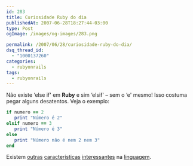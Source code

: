 ```yaml
---
id: 283
title: Curiosidade Ruby do dia
publishedAt: 2007-06-28T18:27:44-03:00
type: Post
ogImage: /images/og-images/283.png

permalink: /2007/06/28/curiosidade-ruby-do-dia/
dsq_thread_id:
  - "1000137260"
categories:
  - rubyonrails
tags:
  - rubyonrails
---
```

Não existe &#8216;else if' em **Ruby** e sim &#8216;elsif' – sem o &#8216;e' mesmo! Isso costuma pegar alguns desatentos. Veja o exemplo:

```ruby
if numero == 2
   print "Número é 2"
elsif numero == 3
   print "Número é 3"
else
   print "Número não é nem 2 nem 3"
end
```

Existem [outras](http://simplesideias.com.br/o-modo-ruby-de-fazer/) [características](http://www.arthurgeek.net/2007/5/22/codigos-mais-claros-usando-ruby) [interessantes](http://www.google.com.br/search?q=ruby-idioms) na [linguagem](http://www.ruby-lang.org/).
